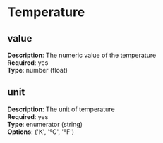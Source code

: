 # Temperature

## value 
**Description**: The numeric value of the temperature <br/>
**Required**: yes <br/>
**Type**: number (float)  <br/>

## unit  
**Description**: The unit of temperature<br/>
**Required**: yes <br/>
**Type**: enumerator (string)  <br/>
**Options**: ('K', '°C', '°F')



